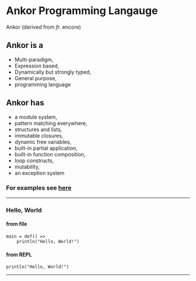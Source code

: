 # Ankor Programming Langauge

Ankor (derived from _fr._ encore)

## Ankor is a

- Multi-paradigm,
- Expression based,
- Dynamically but strongly typed,
- General purpose,
- programming language

## Ankor has

- a module system,
- pattern matching everywhere,
- structures and lists,
- immutable closures,
- dynamic free variables,
- built-in partial application,
- built-in function composition,
- loop constructs,
- mutability,
- an exception system

### For examples see [here](examples)

---

### Hello, World

#### from file

```ankor
main = def() =>
    println("Hello, World!") 
```

#### from REPL

```ankor
println("Hello, World!") 
```

---
